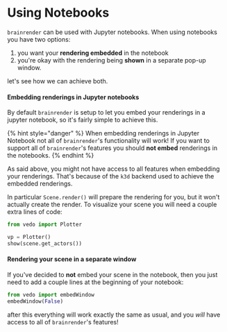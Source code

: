# Using Notebooks

`brainrender` can be used with Jupyter notebooks. When using notebooks you have two options:

1. you want your **rendering embedded** in the notebook
2. you're okay with the rendering being **shown** in a separate pop-up window.

let's see how we can achieve both. 



#### Embedding renderings in Jupyter notebooks

By default `brainrender` is setup to let you embed your renderings in a jupyter notebook, so it's fairly simple to achieve this. 

{% hint style="danger" %}
When embedding renderings in Jupyter Notebook not all of `brainrender`'s functionality will work! If you want to support all of `brainrender`'s features you should **not embed** renderings in the notebooks.
{% endhint %}

As said above, you might not have access to all features when embedding your renderings. That's because of the `k3d` backend used to achieve the embedded renderings. 

In particular `Scene.render()` will prepare the rendering for you, but it won't actually create the render. To visualize your scene you will need a couple extra lines of code:

```python
from vedo import Plotter

vp = Plotter()
show(scene.get_actors())
```



#### Rendering your scene in a separate window

If you've decided to **not** embed your scene in the notebook, then you just need to add a couple lines at the beginning of your notebook:

```python
from vedo import embedWindow
embedWindow(False) 
```

after this everything will work exactly the same as usual, and you _will_ have access to all of `brainrender`'s features!

